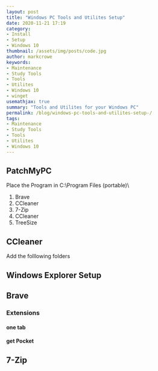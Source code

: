 ```yaml
---
layout: post
title: "Windows PC Tools and Utilites Setup"
date: 2020-11-21 17:19
category:
- Install
- Setup
- Windows 10
thumbnail: /assets/img/posts/code.jpg
author: markcrowe
keywords: 
- Maintenance
- Study Tools
- Tools
- Utilites
- Windows 10
- winget
usemathjax: true
summary: "Tools and Utilites for your Windows PC"
permalink: /blog/windows-pc-tools-and-utilites-setup-/
tags:
- Maintenance
- Study Tools
- Tools
- Utilites
- Windows 10
---
```


## PatchMyPC

Place the Program in C:\Program Files (portable)\

1. Brave
2. CCleaner
3. 7-Zip
4. CCleaner
5. TreeSize

## CCleaner

Add the folllowing folders


## Windows Explorer Setup

## Brave

### Extensions 
#### one tab
#### get Pocket

## 7-Zip